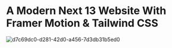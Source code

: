 # A Modern Next 13 Website With Framer Motion & Tailwind CSS



![d7c69dc0-d281-42d0-a456-7d3db31b5ed0](https://github.com/uzair-shafi/NEXTJS-Metaverse-page/assets/106249514/5cc02301-bd08-469c-82a9-c904bed3b48e)

